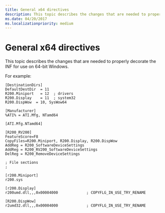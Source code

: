 ```yaml
---
title: General x64 directives
description: This topic describes the changes that are needed to properly decorate the INF for use on 64-bit Windows.
ms.date: 04/20/2017
ms.localizationpriority: medium
---
```


# General x64 directives


This topic describes the changes that are needed to properly decorate the INF for use on 64-bit Windows.

For example:

``` syntax
[DestinationDirs]
DefaultDestDir  = 11
R200.Miniport   = 12  ; drivers
R200.Display    = 11  ; system32
R200.DispWow  = 10, SysWow64

[Manufacturer]
%ATI% = ATI.Mfg, NTamd64

[ATI.Mfg.NTamd64]

[R200_RV200]
FeatureScore=F8
CopyFiles=R200.Miniport, R200.Display, R200.DispWow
AddReg = R200_SoftwareDeviceSettings
AddReg = R200_RV200_SoftwareDeviceSettings
DelReg = R200_RemoveDeviceSettings

; File sections
;

[r200.Miniport]
r200.sys

[r200.Display]
r200umd.dll,,,0x00004000             ; COPYFLG_IN_USE_TRY_RENAME

[R200.DispWow]
r2umd32.dll,,,0x00004000             ; COPYFLG_IN_USE_TRY_RENAME
```

 

 





